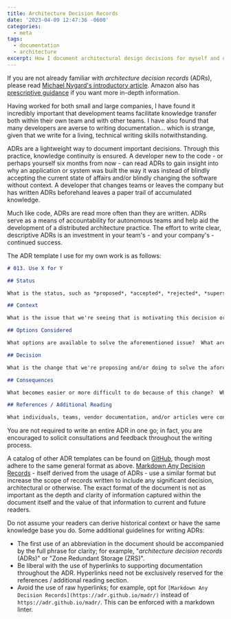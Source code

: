 ```yaml
---
title: Architecture Decision Records
date: '2023-04-09 12:47:36 -0600'
categories:
  - meta
tags:
  - documentation
  - architecture
excerpt: How I document architectural design decisions for myself and others
---
```


If you are not already familiar with *architecture decision records* (ADRs), please read [Michael Nygard's introductory article](https://cognitect.com/blog/2011/11/15/documenting-architecture-decisions).  Amazon also has [prescriptive guidance](https://docs.aws.amazon.com/prescriptive-guidance/latest/architectural-decision-records/adr-process.html) if you want more in-depth information.

Having worked for both small and large companies, I have found it incredibly important that development teams facilitate knowledge transfer both within their own team and with other teams.  I have also found that many developers are averse to writing documentation...  which is strange, given that we write for a living, technical writing skills notwithstanding.

ADRs are a lightweight way to document important decisions.  Through this practice, knowledge continuity is ensured.  A developer new to the code - or perhaps yourself six months from now - can read ADRs to gain insight into why an application or system was built the way it was instead of blindly accepting the current state of affairs and/or blindly changing the software without context.  A developer that changes teams or leaves the company but has written ADRs beforehand leaves a paper trail of accumulated knowledge.

Much like code, ADRs are read more often than they are written.  ADRs serve as a means of accountability for autonomous teams and help aid the development of a distributed architecture practice.  The effort to write clear, descriptive ADRs is an investment in your team's - and your company's - continued success.

The ADR template I use for my own work is as follows:

``` markdown
# 013. Use X for Y

## Status

What is the status, such as *proposed*, *accepted*, *rejected*, *superseded*, etc.?  If *superseded* by a subsequent decision, link to the subsequent decision.  Include the date that the status change was made.

## Context

What is the issue that we're seeing that is motivating this decision or change?  Are there any sociotechnical and/or budgetary concerns that must be factored into the decision?  Hyperlinks to supporting documentation and metrics captured at time of writing are encouraged.

## Options Considered

What options are available to solve the aforementioned issue?  What are the tradeoffs associated with each option?  Hyperlinks to supporting documentation are encouraged.

## Decision

What is the change that we're proposing and/or doing to solve the aforementioned issue?

## Consequences

What becomes easier or more difficult to do because of this change?  What are the immediate action items?

## References / Additional Reading

What individuals, teams, vendor documentation, and/or articles were consulted when gathering information throughout the decision-making process?
```

You are not required to write an entire ADR in one go; in fact, you are encouraged to solicit consultations and feedback throughout the writing process.

A catalog of other ADR templates can be found on [GitHub](https://github.com/joelparkerhenderson/architecture-decision-record#adr-example-templates), though most adhere to the same general format as above.  [Markdown Any Decision Records](https://adr.github.io/madr/) - itself derived from the usage of ADRs - use a similar format but increase the scope of records written to include any significant decision, architectural or otherwise.  The exact format of the document is not as important as the depth and clarity of information captured within the document itself and the value of that information to current and future readers.

Do not assume your readers can derive historical context or have the same knowledge base you do.  Some additional guidelines for writing ADRs:

- The first use of an abbreviation in the document should be accompanied by the full phrase for clarity; for example, "*architecture decision records* (ADRs)" or "Zone Redundant Storage (ZRS)".
- Be liberal with the use of hyperlinks to supporting documentation throughout the ADR.  Hyperlinks need not be exclusively reserved for the references / additional reading section.
- Avoid the use of raw hyperlinks; for example, opt for `[Markdown Any Decision Records](https://adr.github.io/madr/)` instead of `https://adr.github.io/madr/`.  This can be enforced with a markdown linter.
